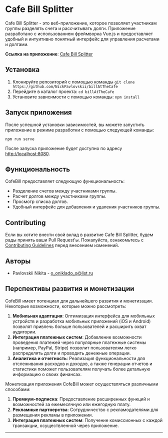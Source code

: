 # Cafe Bill Splitter

Cafe Bill Splitter - это веб-приложение, которое позволяет участникам группы разделять счета и рассчитывать долги. Приложение разработано с использованием фреймворка Vue.js и предоставляет удобный и интуитивно понятный интерфейс для управления расчетами и долгами.

**Ссылка на приложение**: [Cafe Bill Splitter]([https://main--regal-smakager-265371.netlify.app/]())

## Установка

1. Клонируйте репозиторий с помощью команды `git clone https://github.com/NickPavlovskii/billAtTheCafe`  
2. Перейдите в каталог проекта: `cd billAtTheCafe`
3. Установите зависимости с помощью команды: `npm install`

## Запуск приложения

После успешной установки зависимостей, вы можете запустить приложение в режиме разработки с помощью следующей команды:

```
npm run serve
```

После запуска приложение будет доступно по адресу [http://localhost:8080](http://localhost:8080).

## Функциональность

CofeBill предоставляет следующую функциональность:

- Разделение счетов между участниками группы.
- Расчет долгов между участниками группы.
- Просмотр списка долгов.
- Удобный интерфейс для добавления и удаления участников группы.






## Contributing

Если вы хотите внести свой вклад в развитие Cafe Bill Splitter, будем рады принять ваши Pull Request'ы. Пожалуйста, ознакомьтесь с [Contributing Guidelines](CONTRIBUTING.md) перед внесением изменений.

## Авторы

- Pavlovskii Nikita - o_oniklado_o@list.ru


## Перспективы развития и монетизации

CofeBill имеет потенциал для дальнейшего развития и монетизации. Некоторые возможности, которые можно рассмотреть:

1. **Мобильная адаптация**: Оптимизация интерфейса для мобильных устройств и разработка мобильных приложений (iOS и Android) позволят привлечь больше пользователей и расширить охват аудитории.
2. **Интеграция платежных систем**: Добавление возможности проведения платежей через популярные платежные системы (например, PayPal, Stripe) позволит пользователям легко распределять долги и проводить денежные операции.
3. **Аналитика и отчетность**: Реализация функциональности для отслеживания расходов и доходов, а также генерации отчетов и статистики поможет пользователям получать более детальную информацию о своих финансах.

Монетизация приложения CofeBill может осуществляться различными способами:

1. **Премиум-подписка**: Предоставление расширенных функций и возможностей за ежемесячную или ежегодную плату.
2. **Рекламные партнерства**: Сотрудничество с рекламодателями для размещения рекламы в приложении.
3. **Интеграция платежных систем**: Получение комиссионных с каждой транзакции, осуществленной через приложение.

---